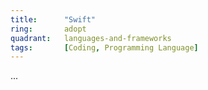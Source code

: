 ```yaml
---
title:      "Swift"
ring:       adopt
quadrant:   languages-and-frameworks
tags:       [Coding, Programming Language]
---
```


...